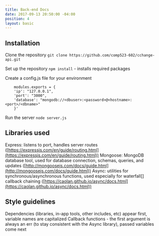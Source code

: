```yaml
---
title: Back-end Docs
date: 2017-09-13 20:50:00 -04:00
position: 4
layout: basic
---
```


## Installation

Clone the repository
`git clone https://github.com/comp523-602/cchange-api.git`

Set up the repository
`npm install` - installs required packages

Create a config.js file for your environment

        modules.exports = {
        'ip': "127.0.0.1",
        'port': "3000",
        'database': "mongodb://<dbuser>:<password>@<hostname>:<port>/<dbname>"
        }'

Run the server
`node server.js`

## Libraries used

Express: listens to port, handles server routes ([https://expressjs.com/en/guide/routing.html](https://expressjs.com/en/guide/routing.html))
Mongoose: MongoDB database tool, used for database connection, schemas, queries, and updates
([http://mongoosejs.com/docs/guide.html](http://mongoosejs.com/docs/guide.html))
Async: utilities for synchronous/asynchronous functions, used especially for waterfall[] callback chaining ([https://caolan.github.io/async/docs.html](https://caolan.github.io/async/docs.html))

## Style guidelines

Dependencies (libraries, in-app tools, other includes, etc) appear first, variable names are capitalized
Callback functions - the first argument is always an err (to stay consistent with the Async library), passed variables come next